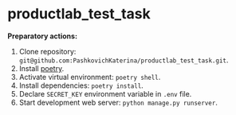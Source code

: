 # productlab_test_task

**Preparatory actions:**
1. Clone repository: `git@github.com:PashkovichKaterina/productlab_test_task.git`.
2. Install [poetry](https://python-poetry.org/docs/).
3. Activate virtual environment: `poetry shell`.
4. Install dependencies: `poetry install`.
5. Declare `SECRET_KEY` environment variable in `.env` file.
6. Start development web server: `python manage.py runserver`.